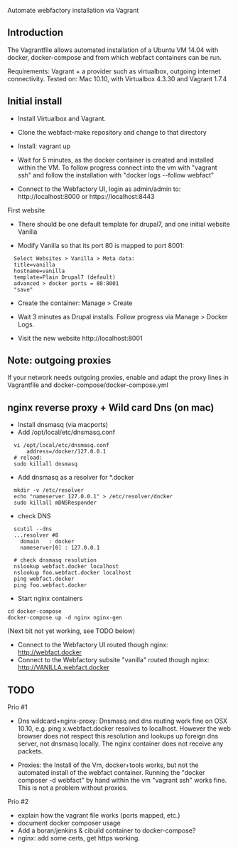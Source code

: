 Automate webfactory installation via Vagrant

Introduction
------------

The Vagrantfile allows automated installation of a Ubuntu VM 14.04 with docker, docker-compose and from which webfact containers can be run.

Requirements: Vagrant + a provider such as virtualbox, outgoing internet connectivity.
Tested on: Mac 10.10, with Virtualbox 4.3.30 and Vagrant 1.7.4


Initial install
---------------

* Install Virtualbox and Vagrant.

* Clone the webfact-make repository and change to that directory

* Install:
  vagrant up

* Wait for 5 minutes, as the docker container is created and installed within the VM. To follow progress connect into the vm with "vagrant ssh" and follow the installation with "docker logs --follow webfact"

* Connect to the Webfactory UI, login as admin/admin to: http://localhost:8000 or https://localhost:8443

First website

* There should be one default template for drupal7, and one initial website Vanilla

* Modify Vanilla so that its port 80 is mapped to port 8001:
```
  Select Websites > Vanilla > Meta data:
  title=vanilla  
  hostname=vanilla
  template=Plain Drupal7 (default)
  advanced > docker ports = 80:8001
  "save"
```
* Create the container:
  Manage > Create

* Wait 3 minutes as Drupal installs. Follow progress via Manage > Docker Logs.

* Visit the new website
  http://localhost:8001  



Note: outgoing proxies
----------------------
If your network needs outgoing proxies, enable and adapt the proxy lines in Vagrantfile and docker-compose/docker-compose.yml

  
nginx reverse proxy + Wild card Dns (on mac)
---------------------
* Install dnsmasq (via macports)
* Add /opt/local/etc/dnsmasq.conf
```
  vi /opt/local/etc/dnsmasq.conf
      address=/docker/127.0.0.1
  # reload:    
  sudo killall dnsmasq
```
* Add dnsmasq as a resolver for *.docker
```
  mkdir -v /etc/resolver
  echo "nameserver 127.0.0.1" > /etc/resolver/docker
  sudo killall mDNSResponder
```
* check DNS 
```
  scutil --dns
  ...resolver #8
    domain   : docker
    nameserver[0] : 127.0.0.1
    
  # check dnsmasq resolution
  nslookup webfact.docker localhost
  nslookup foo.webfact.docker localhost
  ping webfact.docker
  ping foo.webfact.docker
```  
  
* Start nginx containers 
```
cd docker-compose
docker-compose up -d nginx nginx-gen
```

(Next bit not yet working, see TODO below)
* Connect to the Webfactory UI routed though nginx:
  http://webfact.docker
* Connect to the Webfactory subsite "vanilla" routed though nginx:
  http://VANILLA.webfact.docker

  
TODO
----
Prio #1

* Dns wildcard+nginx-proxy: Dnsmasq and dns routing work fine on OSX 10.10, e.g. ping x.webfact.docker resolves to localhost. However the web browser does not respect this resolution and lookups up foreign dns server, not dnsmasq locally. The nginx container does not receive any packets.

* Proxies: the Install of the Vm, docker+tools works, but not the automated install of the webfact container. Running the "docker composer -d webfact" by hand within the vm "vagrant ssh" works fine. This is not a problem without proxies.

Prio #2

* explain how the vagrant file works (ports mapped, etc.)
* document docker composer usage
* Add a boran/jenkins & cibuild container to docker-compose?
* nginx: add some certs, get https working.

